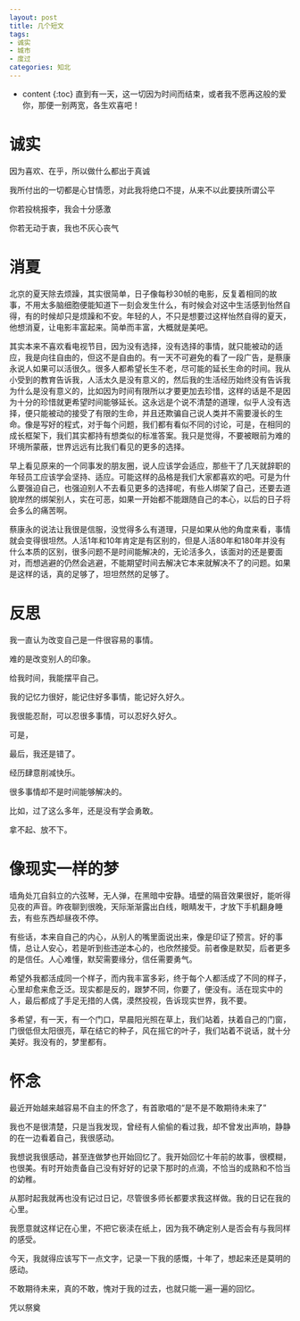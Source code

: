 ```yaml
---
layout: post
title: 几个短文
tags:
- 诚实
- 城市
- 度过
categories: 知北 
---
```

* content
{:toc}
直到有一天，这一切因为时间而结束，或者我不愿再这般的爱你，那便一别两宽，各生欢喜吧！




诚实 
===
因为喜欢、在乎，所以做什么都出于真诚 

我所付出的一切都是心甘情愿，对此我将绝口不提，从来不以此要挟所谓公平 

你若投桃报李，我会十分感激 

你若无动于衷，我也不灰心丧气

消夏
===
北京的夏天除去烦躁，其实很简单，日子像每秒30帧的电影，反复着相同的故事，不用太多脑细胞便能知道下一刻会发生什么，有时候会对这中生活感到怡然自得，有的时候却只是烦躁和不安。年轻的人，不只是想要过这样怡然自得的夏天，他想消夏，让电影丰富起来。简单而丰富，大概就是美吧。 

其实本来不喜欢看电视节目，因为没有选择，没有选择的事情，就只能被动的适应，我是向往自由的，但这不是自由的。有一天不可避免的看了一段广告，是蔡康永说人如果可以活很久。很多人都希望长生不老，尽可能的延长生命的时间。我从小受到的教育告诉我，人活太久是没有意义的，然后我的生活经历始终没有告诉我为什么是没有意义的，比如因为时间有限所以才要更加去珍惜，这样的话是不是因为十分的珍惜就更希望时间能够延长。这永远是个说不清楚的道理，似乎人没有选择，便只能被动的接受了有限的生命，并且还欺骗自己说人类并不需要漫长的生命。像是写好的程式，对于每个问题，我们都有看似不同的讨论，可是，在相同的成长框架下，我们其实都持有想类似的标准答案。我只是觉得，不要被眼前为难的环境所蒙蔽，世界远远有比我们看见的更多的选择。 

早上看见原来的一个同事发的朋友圈，说人应该学会适应，那些干了几天就辞职的年轻员工应该学会坚持、适应。可能这样的品格是我们大家都喜欢的吧。可是为什么要强迫自己，也强迫别人不去看见更多的选择呢，有些人绑架了自己，还要去道貌岸然的绑架别人，实在可恶，如果一开始都不能跟随自己的本心，以后的日子将会多么的痛苦啊。 

蔡康永的说法让我很是信服，没觉得多么有道理，只是如果从他的角度来看，事情就会变得很坦然。人活1年和10年肯定是有区别的，但是人活80年和180年并没有什么本质的区别，很多问题不是时间能解决的，无论活多久，该面对的还是要面对，而想逃避的仍然会逃避，不能期望时间去解决它本来就解决不了的问题。如果是这样的话，真的足够了，坦坦然然的足够了。 

反思
===
我一直认为改变自己是一件很容易的事情。 

难的是改变别人的印象。 

给我时间，我能摆平自己。 

我的记忆力很好，能记住好多事情，能记好久好久。 

我很能忍耐，可以忍很多事情，可以忍好久好久。 

可是， 

最后，我还是错了。 

经历肆意削减快乐。 

很多事情却不是时间能够解决的。 

比如，过了这么多年，还是没有学会勇敢。 

拿不起、放不下。

像现实一样的梦
===
墙角处兀自斜立的六弦琴，无人弹，在黑暗中安静。墙壁的隔音效果很好，能听得见夜的声音。昨夜聊到很晚，天际渐渐露出白线，眼睛发干，才放下手机翻身睡去，有些东西却昼夜不停。 

有些话，本来自自己的内心，从别人的嘴里面说出来，像是印证了预言。好的事情，总让人安心，若是听到些违逆本心的，也欣然接受。前者像是默契，后者更多的是信任。人心难懂，默契需要缘分，信任需要勇气。 

希望外我都活成同一个样子，而内我丰富多彩，终于每个人都活成了不同的样子，心里却愈来愈乏泛。现实都是反的，跟梦不同，你要了，便没有。活在现实中的人，最后都成了手足无措的人偶，漠然投视，告诉现实世界，我不要。 

多希望，有一天，有一个门口，早晨阳光照在草上，我们站着，扶着自己的门窗，门很低但太阳很亮，草在结它的种子，风在摇它的叶子，我们站着不说话，就十分美好。我没有的，梦里都有。

怀念
===
最近开始越来越容易不自主的怀念了，有首歌唱的“是不是不敢期待未来了”­ 

我也不是很清楚，只是当我发现，曾经有人偷偷的看过我，却不曾发出声响，静静的在一边看着自己，我很感动。­ 

我想说我很感动，甚至连做梦也开始回忆了。我开始回忆十年前的故事，很模糊，也很美。有时开始责备自己没有好好的记录下那时的点滴，不恰当的成熟和不恰当的幼稚。­ 

从那时起我就再也没有记过日记，尽管很多师长都要求我这样做。我的日记在我的心里。­ 

我愿意就这样记在心里，不把它亵渎在纸上，因为我不确定别人是否会有与我同样的感受。­ 

今天，我就得应该写下一点文字，记录一下我的感慨，十年了，想起来还是莫明的感动。­ 

不敢期待未来，真的不敢，愧对于我的过去，也就只能一遍一遍的回忆。­ 

凭以祭奠

